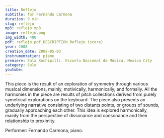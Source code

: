 ```yaml
---
title: Reflejo
subtitle: for Fernando Carmona
duration: 9 min
slug: reflejo
mp3: reflejo.mp3
image: reflejo.png
img_width: 400
pdf: reflejo.pdf_DESCRIPTION_Reflejo (score)
year: 2008
creation_date: 2008-05-03
instrumentation: piano
premiere: Sala Xochipilli. Escuela Nacional de Música, Mexico City
category: Solo
youtube:
---
```


This piece is the result of an exploration of symmetry through various musical dimensions, mainly, motivically, harmonically, and formally. All the harmonies in the piece are results of pitch collections derived from purely symetrical explorations on the keyboard. The piece also presents an underlying narrative consisting of two distants points, or groups of sounds, gradually approaching each other. This idea is explored harmonically, mainly from the perspective of dissonance and consonance and their relationship to proximity.

Performer: Fernando Carmona, piano.